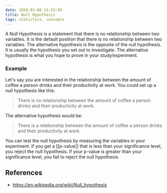 ```yaml
---
date: 2024-01-08 13:53:59
title: Null Hypothesis
tags: statictics, concepts
---
```


A Null Hypothesis is a statement that there is no relationship between two variables. It is the default position that there is no relationship between two variables. The alternative hypothesis is the opposite of the null hypothesis. It is usually the hypothesis you set out to investigate. The alternative hypothesis is what you hope to prove in your study/experiment.

### Example

Let's say you are interested in the relationship between the amount of coffee a person drinks and their productivity at work. You could set up a null hypothesis like this:

> There is no relationship between the amount of coffee a person drinks and their productivity at work.

The alternative hypothesis would be:

> There is a relationship between the amount of coffee a person drinks and their productivity at work.

You can test the null hypothesis by measuring the variables in your experiment. If you get a [[p-value]] that is less than your significance level, you reject the null hypothesis. If your p-value is greater than your significance level, you fail to reject the null hypothesis.

## References

- https://en.wikipedia.org/wiki/Null_hypothesis